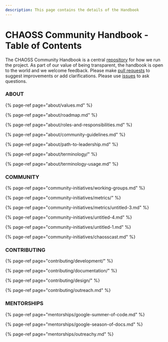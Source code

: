 ```yaml
---
description: This page contains the details of the Handbook
---
```


# CHAOSS Community Handbook - Table of Contents

The CHAOSS Community Handbook is a central [repository](https://github.com/chaoss/gitbook-test) for how we run the project. As part of our value of being transparent, the handbook is open to the world and we welcome feedback. Please make [pull requests](https://github.com/chaoss/gitbook-test/pulls) to suggest improvements or add clarifications. Please use [issues](https://github.com/chaoss/gitbook-test/issues) to ask questions.

### ABOUT

{% page-ref page="about/values.md" %}

{% page-ref page="about/roadmap.md" %}

{% page-ref page="about/roles-and-responsibilities.md" %}

{% page-ref page="about/community-guidelines.md" %}

{% page-ref page="about/path-to-leadership.md" %}

{% page-ref page="about/terminology/" %}

{% page-ref page="about/terminology-usage.md" %}

### COMMUNITY

{% page-ref page="community-initiatives/working-groups.md" %}

{% page-ref page="community-initiatives/metrics/" %}

{% page-ref page="community-initiatives/metrics/untitled-3.md" %}

{% page-ref page="community-initiatives/untitled-4.md" %}

{% page-ref page="community-initiatives/untitled-1.md" %}

{% page-ref page="community-initiatives/chaosscast.md" %}

### CONTRIBUTING

{% page-ref page="contributing/development/" %}

{% page-ref page="contributing/documentation/" %}

{% page-ref page="contributing/design/" %}

{% page-ref page="contributing/outreach.md" %}

### MENTORSHIPS

{% page-ref page="mentorships/google-summer-of-code.md" %}

{% page-ref page="mentorships/google-season-of-docs.md" %}

{% page-ref page="mentorships/outreachy.md" %}

